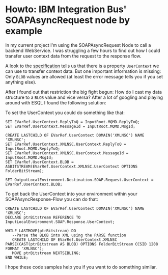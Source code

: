 # Howto: IBM Integration Bus' SOAPAsyncRequest node by example

In my current project I'm using the SOAPAsyncRequest Node to call a backend WebService. I was struggling a few hours to find out how I could transfer user context data from the request to the response flow.

A look to the [specification](http://www-01.ibm.com/support/knowledgecenter/SSMKHH_9.0.0/com.ibm.etools.mft.doc/ac56202_.htm) tells us that there is a property `UserContext` we can use to transfer context data. But one important information is missing: Only `BLOB` values are allowed (at least the error message tells you if you set anything else).

After I found out that restriction the big fight begun: How do I cast my data structure to a `BLOB` value and vice versa? After a lot of googling and playing around with ESQL I found the following solution:

To set the UserContext you could do something like that:

```prettyprint lang-sql
SET EVarRef.UserContext.ReplyToQ = InputRoot.MQMD.ReplyToQ;
SET EVarRef.UserContext.MessageId = InputRoot.MQMD.MsgId;

CREATE LASTCHILD OF EVarRef.UserContext DOMAIN('XMLNSC') NAME 'XMLNSC';
SET EVarRef.UserContext.XMLNSC.UserContext.ReplyToQ = InputRoot.MQMD.ReplyToQ;
SET EVarRef.UserContext.XMLNSC.UserContext.MessageId = InputRoot.MQMD.MsgId;
SET EVarRef.UserContext.BLOB = ASBITSTREAM(EVarRef.UserContext.XMLNSC.UserContext OPTIONS FolderBitStream);

SET OutputLocalEnvironment.Destination.SOAP.Request.UserContext = EVarRef.UserContext.BLOB;
```

To get back the UserContext into your environment within your SOAPAsyncResponse-Flow you can do that:

```prettyprint lang-sql
CREATE LASTCHILD OF EVarRef.UserContext DOMAIN('XMLNSC') NAME 'XMLNSC';
DECLARE ptrBitstream REFERENCE TO InputLocalEnvironment.SOAP.Response.UserContext;

WHILE LASTMOVE(ptrBitstream) DO
   --Parse the BLOB into XML using the PARSE function
   CREATE LASTCHILD OF EVarRef.UserContext.XMLNSC PARSE(CAST(ptrBitstream AS BLOB) OPTIONS FolderBitStream CCSID 1208 FORMAT 'XMLNSC');
   MOVE ptrBitstream NEXTSIBLING;
END WHILE;
```

I hope these code samples help you if you want to do something similar.
